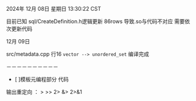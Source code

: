 2024年 12月 08日 星期日 13:30:22 CST

目前已知 sql/CreateDefinition.h逻辑更新
86rows
导致.so与代码不对应
需要依次更新代码


12月 09日

src/metadata.cpp 行16 `vector --> unordered_set`
编译完成

－－－－－－－－－－
- [ ]模板元编程部分 代码

输出重定向 ： > >> 2> &>  2>&1
